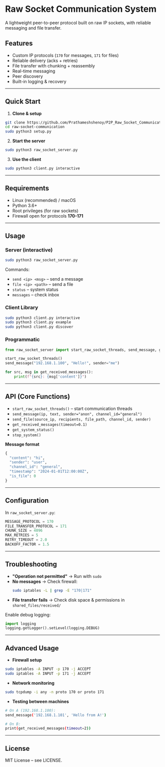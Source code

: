 # Raw Socket Communication System

A lightweight peer-to-peer protocol built on raw IP sockets, with reliable messaging and file transfer.

## Features
- Custom IP protocols (`170` for messages, `171` for files)  
- Reliable delivery (acks + retries)  
- File transfer with chunking + reassembly  
- Real-time messaging  
- Peer discovery  
- Built-in logging & recovery  

---

## Quick Start

1. **Clone & setup**
```bash
git clone https://github.com/Prathameshshenoy/P2P_Raw_Socket_Communication_System.git
cd raw-socket-communication
sudo python3 setup.py
```

2. **Start the server**
```bash
sudo python3 raw_socket_server.py
```

3. **Use the client**
```bash
sudo python3 client.py interactive
```

---

## Requirements
- Linux (recommended) / macOS  
- Python 3.6+  
- Root privileges (for raw sockets)  
- Firewall open for protocols **170-171**

---

## Usage

### Server (interactive)
```bash
sudo python3 raw_socket_server.py
```
Commands:  
- `send <ip> <msg>` – send a message  
- `file <ip> <path>` – send a file  
- `status` – system status  
- `messages` – check inbox  

### Client Library
```bash
sudo python3 client.py interactive
sudo python3 client.py example
sudo python3 client.py discover
```

### Programmatic
```python
from raw_socket_server import start_raw_socket_threads, send_message, get_received_messages

start_raw_socket_threads()
send_message("192.168.1.100", "Hello!", sender="me")

for src, msg in get_received_messages():
    print(f"{src}: {msg['content']}")
```

---

## API (Core Functions)

- `start_raw_socket_threads()` – start communication threads  
- `send_message(ip, text, sender="anon", channel_id="general")`  
- `send_file(source_ip, recipients, file_path, channel_id, sender)`  
- `get_received_messages(timeout=0.1)`  
- `get_system_status()`  
- `stop_system()`  

**Message format**
```python
{
  "content": "hi",
  "sender": "user",
  "channel_id": "general",
  "timestamp": "2024-01-01T12:00:00Z",
  "is_file": 0
}
```

---

## Configuration
In `raw_socket_server.py`:
```python
MESSAGE_PROTOCOL = 170
FILE_TRANSFER_PROTOCOL = 171
CHUNK_SIZE = 4096
MAX_RETRIES = 5
RETRY_TIMEOUT = 2.0
BACKOFF_FACTOR = 1.5
```

---

## Troubleshooting

- **"Operation not permitted"** → Run with `sudo`  
- **No messages** → Check firewall:  
  ```bash
  sudo iptables -L | grep -E "170|171"
  ```
- **File transfer fails** → Check disk space & permissions in `shared_files/received/`  

Enable debug logging:
```python
import logging
logging.getLogger().setLevel(logging.DEBUG)
```

---

## Advanced Usage

- **Firewall setup**
```bash
sudo iptables -A INPUT -p 170 -j ACCEPT
sudo iptables -A INPUT -p 171 -j ACCEPT
```

- **Network monitoring**
```bash
sudo tcpdump -i any -n proto 170 or proto 171
```

- **Testing between machines**
```bash
# On A (192.168.1.100):
send_message('192.168.1.101', 'Hello from A!')

# On B:
print(get_received_messages(timeout=2))
```

---

## License
MIT License – see LICENSE.
